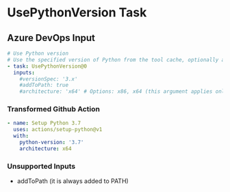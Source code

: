 # UsePythonVersion Task

## Azure DevOps Input

```yaml
# Use Python version
# Use the specified version of Python from the tool cache, optionally adding it to the PATH
- task: UsePythonVersion@0
  inputs:
    #versionSpec: '3.x' 
    #addToPath: true 
    #architecture: 'x64' # Options: x86, x64 (this argument applies only on Windows agents)
```

### Transformed Github Action

```yaml
- name: Setup Python 3.7
  uses: actions/setup-python@v1
  with:
    python-version: '3.7'
    architecture: x64
```

### Unsupported Inputs

- addToPath (it is always added to PATH)
